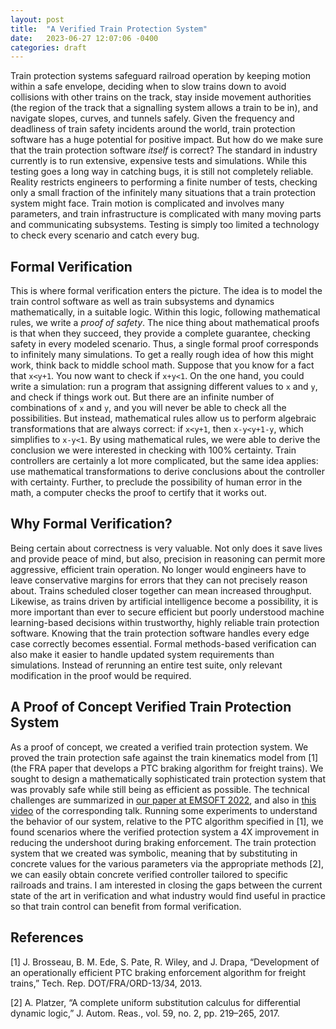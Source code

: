 ```yaml
---
layout: post
title:  "A Verified Train Protection System"
date:   2023-06-27 12:07:06 -0400
categories: draft
---
```


Train protection systems safeguard railroad operation by keeping motion within a safe envelope, deciding when to slow trains down to avoid collisions with other trains on the track, stay inside movement authorities (the region of the track that a signalling system allows a train to be in), and navigate slopes, curves, and tunnels safely.
Given the frequency and deadliness of train safety incidents around the world, train protection software has a huge potential for positive impact.
But how do we make sure that the train protection software _itself_ is correct?
The standard in industry currently is to run extensive, expensive tests and simulations.
While this testing goes a long way in catching bugs, it is still not completely reliable.
Reality restricts engineers to performing a finite number of tests, checking only a small fraction of the infinitely many situations that a train protection system might face.
Train motion is complicated and involves many parameters, and train infrastructure is complicated with many moving parts and communicating subsystems.
Testing is simply too limited a technology to check every scenario and catch every bug.

## Formal Verification

This is where formal verification enters the picture.
The idea is to model the train control software as well as train subsystems and dynamics mathematically, in a suitable logic.
Within this logic, following mathematical rules, we write a _proof of safety_.
The nice thing about mathematical proofs is that when they succeed, they provide a complete guarantee, checking safety in every modeled scenario.
Thus, a single formal proof corresponds to infinitely many simulations.
To get a really rough idea of how this might work, think back to middle school math.
Suppose that you know for a fact that `x<y+1`.
You now want to check if `x+y<1`.
On the one hand, you could write a simulation: run a program that assigning different values to `x` and `y`, and check if things work out. But there are an infinite number of combinations of `x` and `y`, and you will never be able to check all the possibilities.
But instead, mathematical rules allow us to perform algebraic transformations that are always correct: if `x<y+1`, then `x-y<y+1-y`, which simplifies to `x-y<1`.
By using mathematical rules, we were able to derive the conclusion we were interested in checking with 100% certainty.
Train controllers are certainly a lot more complicated, but the same idea applies: use mathematical transformations to derive conclusions about the controller with certainty.
Further, to preclude the possibility of human error in the math, a computer checks the proof to certify that it works out.

## Why Formal Verification?

Being certain about correctness is very valuable.
Not only does it save lives and provide peace of mind, but also, precision in reasoning can permit more aggressive, efficient train operation.
No longer would engineers have to leave conservative margins for errors that they can not precisely reason about.
Trains scheduled closer together can mean increased throughput.
Likewise, as trains driven by artificial intelligence become a possibility, it is more important than ever to secure efficient but poorly understood machine learning-based decisions within trustworthy, highly reliable train protection software.
Knowing that the train protection software handles every edge case correctly becomes essential.
Formal methods-based verification can also make it easier to handle updated system requirements than simulations.
Instead of rerunning an entire test suite, only relevant modification in the proof would be required.

## A Proof of Concept Verified Train Protection System

As a proof of concept, we created a verified train protection system.
We proved the train protection safe against the train kinematics model from [1] (the FRA paper that develops a PTC braking algorithm for freight trains).
We sought to design a mathematically sophisticated train protection system that was provably safe while still being as efficient as possible.
The technical challenges are summarized in [our paper at EMSOFT 2022](assets/train-control-emsoft-preprint.pdf), and also in [this video](https://www.youtube.com/watch?v=TKRSZA_61cM) of the corresponding talk.
Running some experiments to understand the behavior of our system, relative to the PTC algorithm specified in [1], we found scenarios where the verified protection system a 4X improvement in reducing the undershoot during braking enforcement.
The train protection system that we created was symbolic, meaning that by substituting in concrete values for the various parameters via the appropriate methods [2], we can easily obtain concrete verified controller tailored to specific railroads and trains.
I am interested in closing the gaps between the current state of the art in verification and what industry would find useful in practice so that train control can benefit from formal verification.

## References

[1] J. Brosseau, B. M. Ede, S. Pate, R. Wiley, and J. Drapa, “Development of an operationally efficient PTC braking enforcement algorithm for freight trains,” Tech. Rep. DOT/FRA/ORD-13/34, 2013.

[2] A. Platzer, “A complete uniform substitution calculus for differential dynamic logic,” J. Autom. Reas., vol. 59, no. 2, pp. 219–265, 2017.